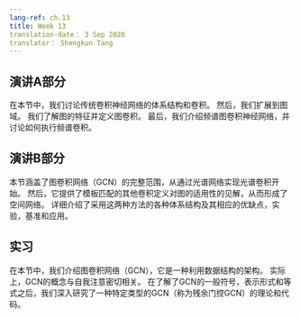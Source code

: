 ```yaml
---
lang-ref: ch.13
title: Week 13
translation-date： 3 Sep 2020
translator： Shengkun Tang
---
```



## 演讲A部分

在本节中，我们讨论传统卷积神经网络的体系结构和卷积。 然后，我们扩展到图域。 我们了解图的特征并定义图卷积。 最后，我们介绍频谱图卷积神经网络，并讨论如何执行频谱卷积。


## 演讲B部分

本节涵盖了图卷积网络（GCN）的完整范围，从通过光谱网络实现光谱卷积开始。 然后，它提供了模板匹配的其他卷积定义对图的适用性的见解，从而形成了空间网络。 详细介绍了采用这两种方法的各种体系结构及其相应的优缺点，实验，基准和应用。


## 实习

在本节中，我们介绍图卷积网络（GCN），它是一种利用数据结构的架构。 实际上，GCN的概念与自我注意密切相关。 在了解了GCN的一般符号，表示形式和等式之后，我们深入研究了一种特定类型的GCN（称为残余门控GCN）的理论和代码。
